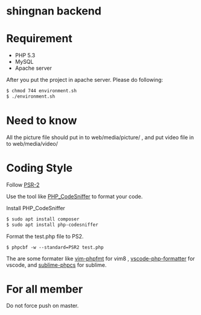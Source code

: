 # shingnan backend 

# Requirement
- PHP 5.3
- MySQL
- Apache server

After you put the project in apache server. Please do following:
```sh
$ chmod 744 environment.sh
$ ./environment.sh 
```

# Need to know
All the picture file should put in to web/media/picture/ , and put video file in to web/media/video/

# Coding Style
Follow [PSR-2](http://www.php-fig.org/psr/psr-2/)

Use the tool like [PHP_CodeSniffer](https://github.com/squizlabs/PHP_CodeSniffer) to format your code.

Install PHP_CodeSniffer
``` sh
$ sudo apt install composer
$ sudo apt install php-codesniffer
```
Format the test.php file to PS2.
```
$ phpcbf -w --standard=PSR2 test.php
```
The are some formater like [vim-phpfmt](https://github.com/beanworks/vim-phpfmt) for vim8 , [vscode-php-formatter](https://github.com/Dickurt/vscode-php-formatter) for vscode, and [sublime-phpcs](https://github.com/benmatselby/sublime-phpcs) for sublime.

# For all member
Do not force push on master.